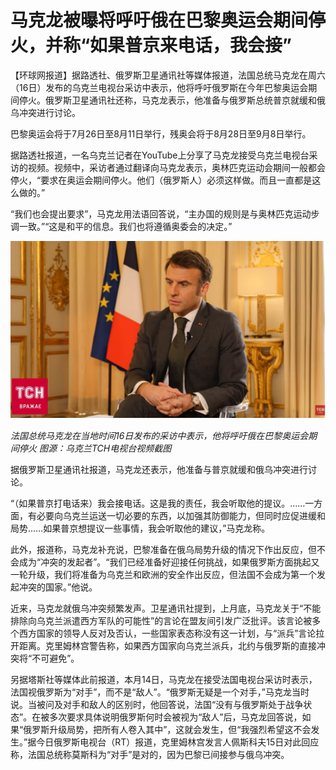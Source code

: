 # 马克龙被曝将呼吁俄在巴黎奥运会期间停火，并称“如果普京来电话，我会接”

【环球网报道】据路透社、俄罗斯卫星通讯社等媒体报道，法国总统马克龙在周六（16日）发布的乌克兰电视台采访中表示，他将呼吁俄罗斯在今年巴黎奥运会期间停火。俄罗斯卫星通讯社还称，马克龙表示，他准备与俄罗斯总统普京就缓和俄乌冲突进行讨论。

巴黎奥运会将于7月26日至8月11日举行，残奥会将于8月28日至9月8日举行。

据路透社报道，一名乌克兰记者在YouTube上分享了马克龙接受乌克兰电视台采访的视频。视频中，采访者通过翻译向马克龙表示，奥林匹克运动会期间一般都会停火，“要求在奥运会期间停火。他们（俄罗斯人）必须这样做。而且一直都是这么做的。”

“我们也会提出要求”，马克龙用法语回答说，“主办国的规则是与奥林匹克运动步调一致。”“这是和平的信息。我们也将遵循奥委会的决定。”

![2f097028a3f292761ac4068b5db52011.jpg](https://raw.githubusercontent.com/qqhsx/qqnews_image/main/2024/03/17/马克龙被曝将呼吁俄在巴黎奥运会期间停火，并称“如果普京来电话，我会接”/2f097028a3f292761ac4068b5db52011.jpg)

_法国总统马克龙在当地时间16日发布的采访中表示，他将呼吁俄在巴黎奥运会期间停火 图源：乌克兰TCH电视台视频截图_

据俄罗斯卫星通讯社报道，马克龙还表示，他准备与普京就缓和俄乌冲突进行讨论。

“（如果普京打电话来）我会接电话。这是我的责任，我会听取他的提议。……一方面，有必要向乌克兰运送一切必要的东西，以加强其防御能力，但同时应促进缓和局势……如果普京想提议一些事情，我会听取他的建议，”马克龙称。

此外，报道称，马克龙补充说，巴黎准备在俄乌局势升级的情况下作出反应，但不会成为“冲突的发起者”。“我们已经准备好迎接任何挑战，如果俄罗斯方面挑起又一轮升级，我们将准备为乌克兰和欧洲的安全作出反应，但法国不会成为第一个发起冲突的国家。”他说。

近来，马克龙就俄乌冲突频繁发声。卫星通讯社提到，上月底，马克龙关于“不能排除向乌克兰派遣西方军队的可能性”的言论在盟友间引发广泛批评。该言论被多个西方国家的领导人反对及否认，一些国家表态称没有这一计划，与“派兵”言论拉开距离。克里姆林宫警告称，如果西方国家向乌克兰派兵，北约与俄罗斯的直接冲突将“不可避免”。

另据塔斯社等媒体此前报道，本月14日，马克龙在接受法国电视台采访时表示，法国视俄罗斯为“对手”，而不是“敌人”。“俄罗斯无疑是一个对手，”马克龙当时说。当被问及对手和敌人的区别时，他回答说，法国“没有与俄罗斯处于战争状态”。在被多次要求具体说明俄罗斯何时会被视为“敌人”后，马克龙回答说，如果“俄罗斯升级局势，把所有人卷入其中”，这就会发生，但“我强烈希望这不会发生。”据今日俄罗斯电视台（RT）报道，克里姆林宫发言人佩斯科夫15日对此回应称，法国总统称莫斯科为“对手”是对的，因为巴黎已间接参与俄乌冲突。

